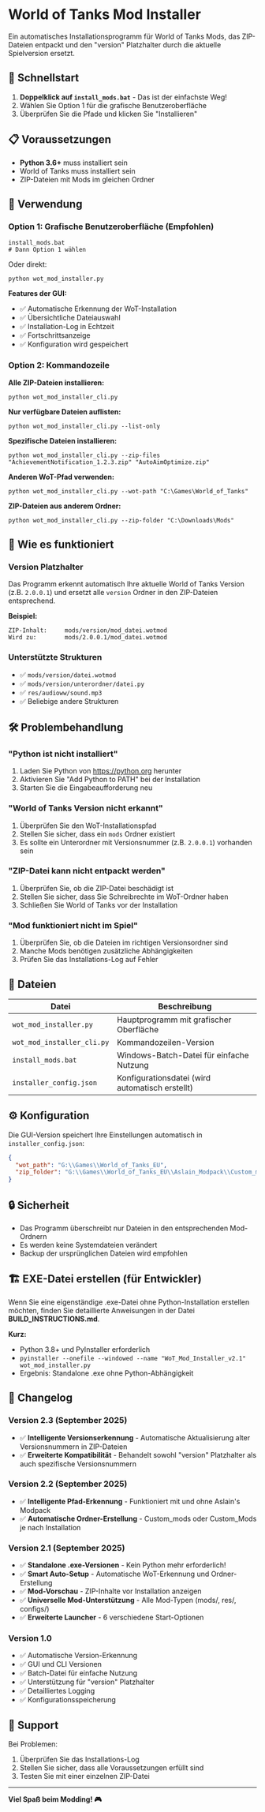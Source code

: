 # World of Tanks Mod Installer

Ein automatisches Installationsprogramm für World of Tanks Mods, das ZIP-Dateien entpackt und den "version" Platzhalter durch die aktuelle Spielversion ersetzt.

## 🚀 Schnellstart

1. **Doppelklick auf `install_mods.bat`** - Das ist der einfachste Weg!
2. Wählen Sie Option 1 für die grafische Benutzeroberfläche
3. Überprüfen Sie die Pfade und klicken Sie "Installieren"

## 📋 Voraussetzungen

- **Python 3.6+** muss installiert sein
- World of Tanks muss installiert sein
- ZIP-Dateien mit Mods im gleichen Ordner

## 🔧 Verwendung

### Option 1: Grafische Benutzeroberfläche (Empfohlen)
```batch
install_mods.bat
# Dann Option 1 wählen
```

Oder direkt:
```batch
python wot_mod_installer.py
```

**Features der GUI:**
- ✅ Automatische Erkennung der WoT-Installation
- ✅ Übersichtliche Dateiauswahl
- ✅ Installation-Log in Echtzeit
- ✅ Fortschrittsanzeige
- ✅ Konfiguration wird gespeichert

### Option 2: Kommandozeile

**Alle ZIP-Dateien installieren:**
```batch
python wot_mod_installer_cli.py
```

**Nur verfügbare Dateien auflisten:**
```batch
python wot_mod_installer_cli.py --list-only
```

**Spezifische Dateien installieren:**
```batch
python wot_mod_installer_cli.py --zip-files "AchievementNotification_1.2.3.zip" "AutoAimOptimize.zip"
```

**Anderen WoT-Pfad verwenden:**
```batch
python wot_mod_installer_cli.py --wot-path "C:\Games\World_of_Tanks"
```

**ZIP-Dateien aus anderem Ordner:**
```batch
python wot_mod_installer_cli.py --zip-folder "C:\Downloads\Mods"
```

## 📁 Wie es funktioniert

### Version Platzhalter
Das Programm erkennt automatisch Ihre aktuelle World of Tanks Version (z.B. `2.0.0.1`) und ersetzt alle `version` Ordner in den ZIP-Dateien entsprechend.

**Beispiel:**
```
ZIP-Inhalt:     mods/version/mod_datei.wotmod
Wird zu:        mods/2.0.0.1/mod_datei.wotmod
```

### Unterstützte Strukturen
- ✅ `mods/version/datei.wotmod`
- ✅ `mods/version/unterordner/datei.py`
- ✅ `res/audioww/sound.mp3`
- ✅ Beliebige andere Strukturen

## 🛠️ Problembehandlung

### "Python ist nicht installiert"
1. Laden Sie Python von https://python.org herunter
2. Aktivieren Sie "Add Python to PATH" bei der Installation
3. Starten Sie die Eingabeaufforderung neu

### "World of Tanks Version nicht erkannt"
1. Überprüfen Sie den WoT-Installationspfad
2. Stellen Sie sicher, dass ein `mods` Ordner existiert
3. Es sollte ein Unterordner mit Versionsnummer (z.B. `2.0.0.1`) vorhanden sein

### "ZIP-Datei kann nicht entpackt werden"
1. Überprüfen Sie, ob die ZIP-Datei beschädigt ist
2. Stellen Sie sicher, dass Sie Schreibrechte im WoT-Ordner haben
3. Schließen Sie World of Tanks vor der Installation

### "Mod funktioniert nicht im Spiel"
1. Überprüfen Sie, ob die Dateien im richtigen Versionsordner sind
2. Manche Mods benötigen zusätzliche Abhängigkeiten
3. Prüfen Sie das Installations-Log auf Fehler

## 📂 Dateien

| Datei | Beschreibung |
|-------|-------------|
| `wot_mod_installer.py` | Hauptprogramm mit grafischer Oberfläche |
| `wot_mod_installer_cli.py` | Kommandozeilen-Version |
| `install_mods.bat` | Windows-Batch-Datei für einfache Nutzung |
| `installer_config.json` | Konfigurationsdatei (wird automatisch erstellt) |

## ⚙️ Konfiguration

Die GUI-Version speichert Ihre Einstellungen automatisch in `installer_config.json`:

```json
{
  "wot_path": "G:\\Games\\World_of_Tanks_EU",
  "zip_folder": "G:\\Games\\World_of_Tanks_EU\\Aslain_Modpack\\Custom_mods"
}
```

## 🔒 Sicherheit

- Das Programm überschreibt nur Dateien in den entsprechenden Mod-Ordnern
- Es werden keine Systemdateien verändert
- Backup der ursprünglichen Dateien wird empfohlen

## 🏗️ EXE-Datei erstellen (für Entwickler)

Wenn Sie eine eigenständige .exe-Datei ohne Python-Installation erstellen möchten, finden Sie detaillierte Anweisungen in der Datei **BUILD_INSTRUCTIONS.md**.

**Kurz:** 
- Python 3.8+ und PyInstaller erforderlich
- `pyinstaller --onefile --windowed --name "WoT_Mod_Installer_v2.1" wot_mod_installer.py`
- Ergebnis: Standalone .exe ohne Python-Abhängigkeit

## 📝 Changelog

### Version 2.3 (September 2025)
- ✅ **Intelligente Versionserkennung** - Automatische Aktualisierung alter Versionsnummern in ZIP-Dateien
- ✅ **Erweiterte Kompatibilität** - Behandelt sowohl "version" Platzhalter als auch spezifische Versionsnummern

### Version 2.2 (September 2025)
- ✅ **Intelligente Pfad-Erkennung** - Funktioniert mit und ohne Aslain's Modpack
- ✅ **Automatische Ordner-Erstellung** - Custom_mods oder Custom_Mods je nach Installation

### Version 2.1 (September 2025)
- ✅ **Standalone .exe-Versionen** - Kein Python mehr erforderlich!
- ✅ **Smart Auto-Setup** - Automatische WoT-Erkennung und Ordner-Erstellung
- ✅ **Mod-Vorschau** - ZIP-Inhalte vor Installation anzeigen
- ✅ **Universelle Mod-Unterstützung** - Alle Mod-Typen (mods/, res/, configs/)
- ✅ **Erweiterte Launcher** - 6 verschiedene Start-Optionen

### Version 1.0
- ✅ Automatische Version-Erkennung
- ✅ GUI und CLI Versionen
- ✅ Batch-Datei für einfache Nutzung
- ✅ Unterstützung für "version" Platzhalter
- ✅ Detailliertes Logging
- ✅ Konfigurationsspeicherung

## 🤝 Support

Bei Problemen:
1. Überprüfen Sie das Installations-Log
2. Stellen Sie sicher, dass alle Voraussetzungen erfüllt sind
3. Testen Sie mit einer einzelnen ZIP-Datei

---

**Viel Spaß beim Modding! 🎮**
